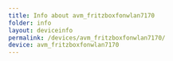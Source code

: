 ```yaml
---
title: Info about avm_fritzboxfonwlan7170
folder: info
layout: deviceinfo
permalink: /devices/avm_fritzboxfonwlan7170/
device: avm_fritzboxfonwlan7170
---
```

